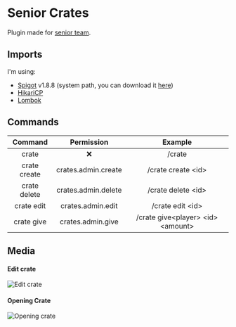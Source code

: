 
# Senior Crates

Plugin made for [senior team](https://www.senior-studios.com/discord).

## Imports
I'm using:
- [Spigot](http://spigotmc.org/) v1.8.8 (system path, you can download it [here](https://getbukkit.org/get/hNiHm0tuqAg1Xg7w7zudk63uHr0xo48D))
- [HikariCP](https://github.com/brettwooldridge/HikariCP)
- [Lombok](https://projectlombok.org/)

## Commands

|Command|Permission|Example|
|:-------:|:--------:|:---------:|
|crate|      ❌ | /crate
|crate create|crates.admin.create| /crate create \<id>
|crate delete|crates.admin.delete| /crate delete \<id>
|crate edit|crates.admin.edit| /crate edit \<id>
|crate give|crates.admin.give| /crate give\<player> \<id> \<amount>

## Media
#### Edit crate

![Edit crate](https://media.giphy.com/media/RrsFarLU9dWaukfopO/giphy.gif)

#### Opening Crate

![Opening crate](https://media.giphy.com/media/fGX8pnJuTB4o5vXuh0/giphy.gif)
